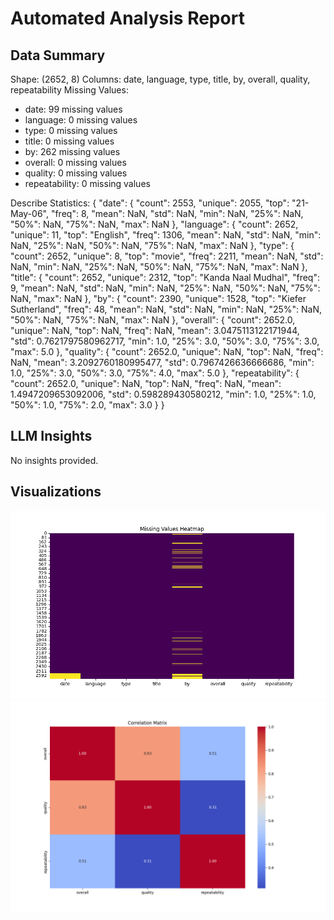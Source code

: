 # Automated Analysis Report

## Data Summary
Shape: (2652, 8)
Columns: date, language, type, title, by, overall, quality, repeatability
Missing Values:
  - date: 99 missing values
  - language: 0 missing values
  - type: 0 missing values
  - title: 0 missing values
  - by: 262 missing values
  - overall: 0 missing values
  - quality: 0 missing values
  - repeatability: 0 missing values

Describe Statistics:
{
  "date": {
    "count": 2553,
    "unique": 2055,
    "top": "21-May-06",
    "freq": 8,
    "mean": NaN,
    "std": NaN,
    "min": NaN,
    "25%": NaN,
    "50%": NaN,
    "75%": NaN,
    "max": NaN
  },
  "language": {
    "count": 2652,
    "unique": 11,
    "top": "English",
    "freq": 1306,
    "mean": NaN,
    "std": NaN,
    "min": NaN,
    "25%": NaN,
    "50%": NaN,
    "75%": NaN,
    "max": NaN
  },
  "type": {
    "count": 2652,
    "unique": 8,
    "top": "movie",
    "freq": 2211,
    "mean": NaN,
    "std": NaN,
    "min": NaN,
    "25%": NaN,
    "50%": NaN,
    "75%": NaN,
    "max": NaN
  },
  "title": {
    "count": 2652,
    "unique": 2312,
    "top": "Kanda Naal Mudhal",
    "freq": 9,
    "mean": NaN,
    "std": NaN,
    "min": NaN,
    "25%": NaN,
    "50%": NaN,
    "75%": NaN,
    "max": NaN
  },
  "by": {
    "count": 2390,
    "unique": 1528,
    "top": "Kiefer Sutherland",
    "freq": 48,
    "mean": NaN,
    "std": NaN,
    "min": NaN,
    "25%": NaN,
    "50%": NaN,
    "75%": NaN,
    "max": NaN
  },
  "overall": {
    "count": 2652.0,
    "unique": NaN,
    "top": NaN,
    "freq": NaN,
    "mean": 3.0475113122171944,
    "std": 0.7621797580962717,
    "min": 1.0,
    "25%": 3.0,
    "50%": 3.0,
    "75%": 3.0,
    "max": 5.0
  },
  "quality": {
    "count": 2652.0,
    "unique": NaN,
    "top": NaN,
    "freq": NaN,
    "mean": 3.2092760180995477,
    "std": 0.7967426636666686,
    "min": 1.0,
    "25%": 3.0,
    "50%": 3.0,
    "75%": 4.0,
    "max": 5.0
  },
  "repeatability": {
    "count": 2652.0,
    "unique": NaN,
    "top": NaN,
    "freq": NaN,
    "mean": 1.4947209653092006,
    "std": 0.598289430580212,
    "min": 1.0,
    "25%": 1.0,
    "50%": 1.0,
    "75%": 2.0,
    "max": 3.0
  }
}

## LLM Insights
No insights provided.

## Visualizations
![missing_values.png](missing_values.png)
![correlation_matrix.png](correlation_matrix.png)
